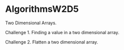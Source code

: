 # AlgorithmsW2D5

Two Dimensional Arrays. 

Challenge 1. Finding a value in a two dimensional array. 

Challenge 2. Flatten a two dimensional array. 
